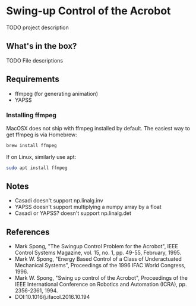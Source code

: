 # Swing-up Control of the Acrobot

TODO project description

## What's in the box?
TODO File descriptions

## Requirements
- ffmpeg (for generating animation)
- YAPSS

### Installing ffmpeg
MacOSX does not ship with ffmpeg installed by default. The easiest way to get ffmpeg is via Homebrew:

```bash
brew install ffmpeg
```

If on Linux, similarly use apt:

```bash
sudo apt install ffmpeg
```

## Notes
- Casadi doesn't support np.linalg.inv
- YAPSS doesn't support multiplying a numpy array by a float
- Casadi or YAPSS? doesn't support np.linalg.det

## References
- Mark Spong, "The Swingup Control Problem for the Acrobot", IEEE Control Systems Magazine, vol. 15, no. 1, pp. 49-55, February, 1995.
- Mark W. Spong, "Energy Based Control of a Class of Underactuated Mechanical Systems", Proceedings of the 1996 IFAC World Congress, 1996.
- Mark W. Spong, "Swing up control of the Acrobot", Proceedings of the IEEE International Conference on Robotics and Automation (ICRA), pp. 2356-2361, 1994.
- DOI:10.1016/j.ifacol.2016.10.194